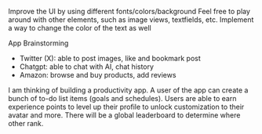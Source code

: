 Improve the UI by using different fonts/colors/background
Feel free to play around with other elements, such as image views, textfields, etc.
Implement a way to change the color of the text as well

App Brainstorming
- Twitter (X): able to post images, like and bookmark post
- Chatgpt: able to chat with AI, chat history
- Amazon: browse and buy products, add reviews

I am thinking of building a productivity app. A user of the app can create a bunch of to-do list items (goals and schedules). Users are able to earn experience points to level up their profile to unlock customization to their avatar and more. There will be a global leaderboard to determine where other rank.
